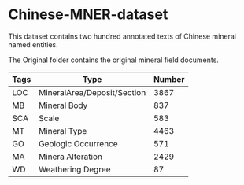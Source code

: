 # Chinese-MNER-dataset

This dataset contains two hundred annotated texts of Chinese mineral named entities.

The Original folder contains the original mineral field documents.

|Tags|Type|Number|
| ----- | --------- | ----------- | 
|LOC|MineralArea/Deposit/Section|3867|
|MB|Mineral Body|837|
|SCA|Scale|583|
|MT|Mineral Type|4463|
|GO|Geologic Occurrence|571|
|MA|Minera Alteration|2429|
|WD|Weathering Degree|87|
